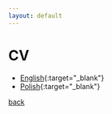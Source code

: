 ```yaml
---
layout: default
---
```


# CV

* [English](../cv/cv_en.pdf){:target="_blank"}
* [Polish](../cv/cv_pl.pdf){:target="_blank"}

[back](../../)
